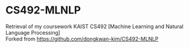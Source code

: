 # CS492-MLNLP
Retrieval of my coursework KAIST CS492 [Machine Learning and Natural Language Processing]<br>
Forked from https://github.com/dongkwan-kim/CS492-MLNLP

